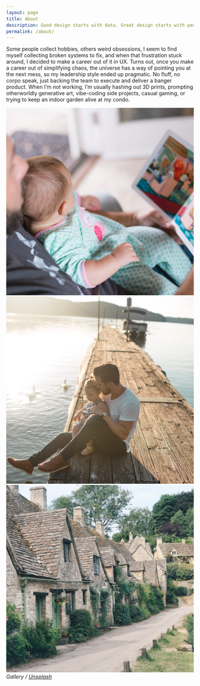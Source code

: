 ```yaml
---
layout: page
title: About
description: Good design starts with data. Great design starts with people.
permalink: /about/
---
```


Some people collect hobbies, others weird obsessions, I seem to find myself collecting broken systems to fix, and when that frustration stuck around, I decided to make a career out of it in UX. Turns out, once you make a career out of simplifying chaos, the universe has a way of pointing you at the next mess, so my leadership style ended up pragmatic. No fluff, no corpo speak, just backing the team to execute and deliver a banger product. When I’m not working, I’m usually hashing out 3D prints, prompting otherworldly generative art, vibe-coding side projects, casual gaming, or trying to keep an indoor garden alive at my condo.

<div class="gallery-box">
  <div class="gallery">
    <img src="/images/100.jpg" loading="lazy">
    <img src="/images/101.jpg" loading="lazy">
    <img src="/images/102.jpg" loading="lazy">
  </div>
  <em>Gallery / <a href="https://unsplash.com/" target="_blank">Unsplash</a></em>
</div>